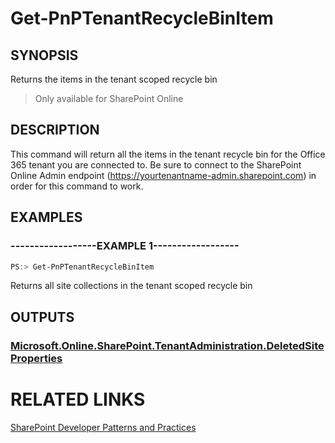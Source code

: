 # Get-PnPTenantRecycleBinItem

## SYNOPSIS
Returns the items in the tenant scoped recycle bin

>Only available for SharePoint Online

## DESCRIPTION
This command will return all the items in the tenant recycle bin for the Office 365 tenant you are connected to. Be sure to connect to the SharePoint Online Admin endpoint (https://yourtenantname-admin.sharepoint.com) in order for this command to work.

## EXAMPLES

### ------------------EXAMPLE 1------------------
```powershell
PS:> Get-PnPTenantRecycleBinItem
```

Returns all site collections in the tenant scoped recycle bin

## OUTPUTS

### [Microsoft.Online.SharePoint.TenantAdministration.DeletedSiteProperties](https://msdn.microsoft.com/en-us/library/microsoft.online.sharepoint.tenantadministration.deletedsiteproperties.aspx)

# RELATED LINKS

[SharePoint Developer Patterns and Practices](http://aka.ms/sppnp)